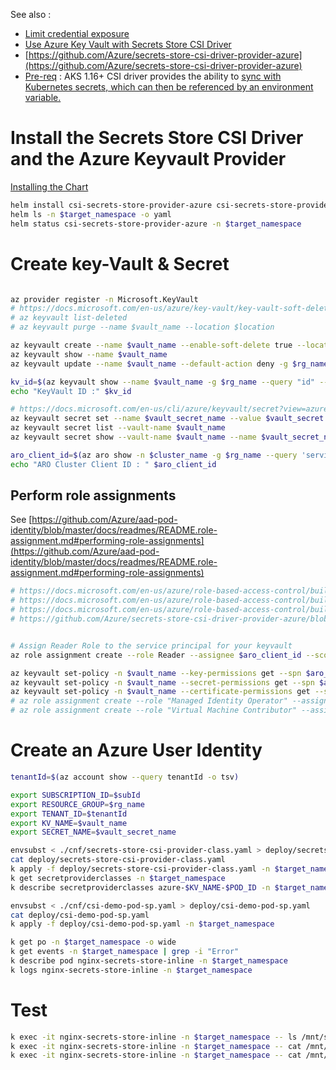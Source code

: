 
See also :
- [Limit credential exposure](https://docs.microsoft.com/en-us/azure/aks/developer-best-practices-pod-security#limit-credential-exposure)
- [Use Azure Key Vault with Secrets Store CSI Driver](https://docs.microsoft.com/en-us/azure/aks/developer-best-practices-pod-security#use-azure-key-vault-with-secrets-store-csi-driver)
- [https://github.com/Azure/secrets-store-csi-driver-provider-azure](https://github.com/Azure/secrets-store-csi-driver-provider-azure)
- [Pre-req](https://github.com/Azure/secrets-store-csi-driver-provider-azure#install-the-secrets-store-csi-driver-and-the-azure-keyvault-provider) : AKS 1.16+
CSI driver provides the ability to [sync with Kubernetes secrets, which can then be referenced by an environment variable.](https://github.com/kubernetes-sigs/secrets-store-csi-driver#optional-sync-with-kubernetes-secrets)



# Install the Secrets Store CSI Driver and the Azure Keyvault Provider

[Installing the Chart](https://github.com/Azure/secrets-store-csi-driver-provider-azure/blob/master/charts/csi-secrets-store-provider-azure/README.md)
```sh
helm install csi-secrets-store-provider-azure csi-secrets-store-provider-azure/csi-secrets-store-provider-azure -n $target_namespace
helm ls -n $target_namespace -o yaml
helm status csi-secrets-store-provider-azure -n $target_namespace
```

# Create key-Vault & Secret
```sh

az provider register -n Microsoft.KeyVault
# https://docs.microsoft.com/en-us/azure/key-vault/key-vault-soft-delete-cli
# az keyvault list-deleted
# az keyvault purge --name $vault_name --location $location

az keyvault create --name $vault_name --enable-soft-delete true --location $location -g $rg_name
az keyvault show --name $vault_name 
az keyvault update --name $vault_name --default-action deny -g $rg_name 

kv_id=$(az keyvault show --name $vault_name -g $rg_name --query "id" --output tsv)
echo "KeyVault ID :" $kv_id

# https://docs.microsoft.com/en-us/cli/azure/keyvault/secret?view=azure-cli-latest#az-keyvault-secret-set
az keyvault secret set --name $vault_secret_name --value $vault_secret --description "CSI secret store driver - ${appName} Secret" --vault-name $vault_name
az keyvault secret list --vault-name $vault_name
az keyvault secret show --vault-name $vault_name --name $vault_secret_name --output tsv

aro_client_id=$(az aro show -n $cluster_name -g $rg_name --query 'servicePrincipalProfile.clientId' -o tsv)
echo "ARO Cluster Client ID : " $aro_client_id

```

## Perform role assignments

See [https://github.com/Azure/aad-pod-identity/blob/master/docs/readmes/README.role-assignment.md#performing-role-assignments](https://github.com/Azure/aad-pod-identity/blob/master/docs/readmes/README.role-assignment.md#performing-role-assignments)

```sh
# https://docs.microsoft.com/en-us/azure/role-based-access-control/built-in-roles#managed-identity-operator
# https://docs.microsoft.com/en-us/azure/role-based-access-control/built-in-roles#virtual-machine-contributor
# https://docs.microsoft.com/en-us/azure/role-based-access-control/built-in-roles#reader
# https://github.com/Azure/secrets-store-csi-driver-provider-azure/blob/master/docs/service-principal-mode.md


# Assign Reader Role to the service principal for your keyvault
az role assignment create --role Reader --assignee $aro_client_id --scope /subscriptions/$subId/resourcegroups/$rg_name/providers/Microsoft.KeyVault/vaults/$vault_name # $kv_id

az keyvault set-policy -n $vault_name --key-permissions get --spn $aro_client_id
az keyvault set-policy -n $vault_name --secret-permissions get --spn $aro_client_id
az keyvault set-policy -n $vault_name --certificate-permissions get --spn $aro_client_id
# az role assignment create --role "Managed Identity Operator" --assignee $aks_client_id --scope /subscriptions/$subId/resourcegroups/$managed_rg
# az role assignment create --role "Virtual Machine Contributor" --assignee $aks_client_id --scope /subscriptions/$subId/resourcegroups/$managed_rg
```


# Create an Azure User Identity


```sh
tenantId=$(az account show --query tenantId -o tsv)

export SUBSCRIPTION_ID=$subId
export RESOURCE_GROUP=$rg_name
export TENANT_ID=$tenantId
export KV_NAME=$vault_name
export SECRET_NAME=$vault_secret_name

envsubst < ./cnf/secrets-store-csi-provider-class.yaml > deploy/secrets-store-csi-provider-class.yaml
cat deploy/secrets-store-csi-provider-class.yaml
k apply -f deploy/secrets-store-csi-provider-class.yaml -n $target_namespace
k get secretproviderclasses -n $target_namespace
k describe secretproviderclasses azure-$KV_NAME-$POD_ID -n $target_namespace

envsubst < ./cnf/csi-demo-pod-sp.yaml > deploy/csi-demo-pod-sp.yaml
cat deploy/csi-demo-pod-sp.yaml
k apply -f deploy/csi-demo-pod-sp.yaml -n $target_namespace

k get po -n $target_namespace -o wide
k get events -n $target_namespace | grep -i "Error" 
k describe pod nginx-secrets-store-inline -n $target_namespace
k logs nginx-secrets-store-inline -n $target_namespace


```

# Test

```sh
k exec -it nginx-secrets-store-inline -n $target_namespace -- ls /mnt/secrets-store/ 
k exec -it nginx-secrets-store-inline -n $target_namespace -- cat /mnt/secrets-store/key1
k exec -it nginx-secrets-store-inline -n $target_namespace -- cat /mnt/secrets-store/$vault_secret_name

```